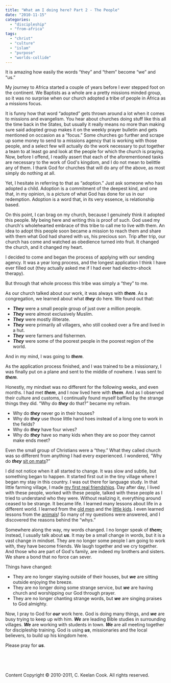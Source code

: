```yaml
---
title: "What am I doing here? Part 2 - The People"
date: "2010-11-15"
categories: 
  - "discipleship"
  - "from-africa"
tags: 
  - "christ"
  - "culture"
  - "islam"
  - "purpose"
  - "worlds-collide"
---
```


It is amazing how easily the words “they” and “them” become “we” and “us.”

My journey to Africa started a couple of years before I ever stepped foot on the continent. We Baptists as a whole are a pretty missions minded group, so it was no surprise when our church adopted a tribe of people in Africa as a missions focus.

It is funny how that word “adopted” gets thrown around a lot when it comes to missions and evangelism. You hear about churches doing stuff like this all the time back in the States, but usually it really means no more than making sure said adopted group makes it on the weekly prayer bulletin and gets mentioned on occasion as a “focus.” Some churches go further and scrape up some money to send to a missions agency that is working with those people, and a select few will actually do the work necessary to put together a team to at least go and look at the people for which the church is praying. Now, before I offend, I readily assert that each of the aforementioned tasks are necessary to the work of God's kingdom, and I do not mean to belittle any of them. I thank God for churches that will do any of the above, as most simply do nothing at all.

Yet, I hesitate in referring to that as “adoption.” Just ask someone who has adopted a child. Adoption is a commitment of the deepest kind, and one that, in my opinion, is a picture of what God has done for us in our redemption. Adoption is a word that, in its very essence, is relationship based.

On this point, I can brag on my church, because I genuinely think it adopted this people. My being here and writing this is proof of such. God used my church's wholehearted embrace of this tribe to call me to live with them. An idea to adopt this people soon became a mission to reach them and share with them what God had shared with us, his precious son. Trip after trip, our church has come and watched as obedience turned into fruit. It changed the church, and it changed my heart.

I decided to come and began the process of applying with our sending agency. It was a year long process, and the longest application I think I have ever filled out (they actually asked me if I had ever had electro-shock therapy).

But through that whole process this tribe was simply a “they” to me.

As our church talked about our work, it was always with **_them_**. As a congregation, we learned about what **_they_** do here. We found out that:

- **_They_** were a small people group of just over a million people.
- **_They_** were almost exclusively Muslim.
- **_They_** were mostly illiterate.
- **_They_** were primarily all villagers, who still cooked over a fire and lived in a hut.
- **_They_** were farmers and fishermen.
- **_They_** were some of the poorest people in the poorest region of the world.

And in my mind, I was going to **_them_**. 

As the application process finished, and I was trained to be a missionary, I was finally put on a plane and sent to the middle of nowhere. I was sent to **_them_**.

Honestly, my mindset was no different for the following weeks, and even months. I had met **_them_**, and I now lived here with **_them_**. And as I observed their culture and customs, I continually found myself baffled by the strange things they did. “Why do **_they_** do that?” became my refrain.

- Why do **_they_** never go in their houses?
- Why do **_they_** use those little hand hoes instead of a long one to work in the fields?
- Why do **_they_** have four wives?
- Why do **_they_** have so many kids when they are so poor they cannot make ends meet?

Even the small group of Christians were a “they.” What they called church was so different from anything I had every experienced. I wondered, “Why do **_they_** [sit on mats](http://blog.keelancook.com/2010/09/you-can-not-judge-a-church-by-its-pulpit/ "You can not judge a church by its pulpit")?”

I did not notice when it all started to change. It was slow and subtle, but something began to happen. It started first out in the tiny village where I began my stay in this country. I was out there for language study. In that little farming village, I made [my first real friendships](http://blog.keelancook.com/2010/06/journal-entry-22010/ "Journal Entry – 2/20/10"). Day after day, I lived with these people, worked with these people, talked with these people as I tried to understand who they were. Without realizing it, everything around ceased to be strange. It became life. I learned many lessons about life in a different world. I learned from the [old men](http://blog.keelancook.com/2010/04/on-polygamy/ "On Polygamy") and the [little kids](http://blog.keelancook.com/2010/07/lessons-from-the-little-kids/ "Lessons from the little kids"). I even learned lessons from the [animals](http://blog.keelancook.com/2010/03/sheep/ "Sheep")! So many of my questions were answered, and I discovered the reasons behind the “whys.”

Somewhere along the way, my words changed. I no longer speak of **_them_;** instead, I usually talk about **_us_**. It may be a small change in words, but it is a vast change in mindset. They are no longer some people I am going to work with, they have become friends. We laugh together and we cry together. And those who are part of God's family, are indeed my brothers and sisters. We share a bond that no force can sever.

Things have changed: 

- They are no longer staying outside of their houses, but **_we_** are sitting outside enjoying the breeze.
- They are no longer doing some strange service, but **_we_** are having church and worshipping our God through prayer.
- They are no longer chanting strange words, but **_we_** are singing praises to God almighty.

Now, I pray to God for **_our_** work here. God is doing many things, and **_we_** are busy trying to keep up with him. **_We_** are leading Bible studies in surrounding villages. **_We_** are working with students in town. **_We_** are all meeting together for discipleship training. God is using **_us_**, missionaries and the local believers, to build up his kingdom here.

Please pray for **_us_**.

 

 

Content Copyright © 2010-2011, C. Keelan Cook. All rights reserved.
